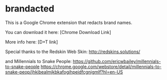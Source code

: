 # brandacted

This is a Google Chrome extension that redacts brand names.

You can download it here: [Chrome Download Link]

More info here: [D+T link]

Special thanks to the Redskin Web Skin: 
http://redskins.solutions/

and Millennials to Snake People: 
https://github.com/ericwbailey/millennials-to-snake-people
https://chrome.google.com/webstore/detail/millennials-to-snake-peop/jhkibealmjkbkafogihpeidfcgnigmlf?hl=en-US
